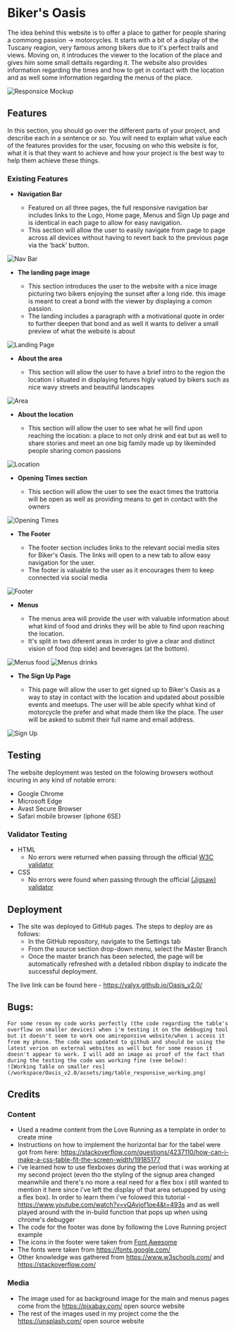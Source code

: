 # Biker's Oasis

The idea behind this website is to offer a place to gather for people sharing a commong passion -> motorcycles. It starts with a bit of a display of the Tuscany reagion, very famous among bikers due to it's perfect trails and views. Moving on, it introduces the viewer to the location of the place and gives him some small dettails regarding it. The website also provides information regarding the times and how to get in contact with the location and as well some information regarding the menus of the place.

![Responsice Mockup](assets/img/mockup.png)

## Features 

In this section, you should go over the different parts of your project, and describe each in a sentence or so. You will need to explain what value each of the features provides for the user, focusing on who this website is for, what it is that they want to achieve and how your project is the best way to help them achieve these things.

### Existing Features

- __Navigation Bar__

  - Featured on all three pages, the full responsive navigation bar includes links to the Logo, Home page, Menus and Sign Up page and is identical in each page to allow for easy navigation.
  - This section will allow the user to easily navigate from page to page across all devices without having to revert back to the previous page via the ‘back’ button. 

![Nav Bar](assets/img/nav_bar.png)

- __The landing page image__

  - This section introduces the user to the website with a nice image picturing two bikers enjoying the sunset after a long ride. this image is meant to creat a bond with the viewer by displaying a comon passion.
  - The landing includes a paragraph with a motivational quote in order to further deepen that bond and as well it wants to deliver a small preview of what the website is about

![Landing Page](assets/img/hero_img_showcase.png)

- __About the area__

  - This section will allow the user to have a brief intro to the region the location i situated in displaying fetures higly valued by bikers such as nice wavy streets and beautiful landscapes

![Area](assets/img/place_showcase.png)

- __About the location__

  - This section will allow the user to see what he will find upon reaching the location:
  a place to not only drink and eat but as well to share stories and meet an one big family made up by likeminded people sharing comon passions

![Location](assets/img/location_showcase.png)

- __Opening Times section__

  - This section will allow the user to see the exact times the trattoria will be open as well as providing means to get in contact with the owners

![Opening Times](assets/img/contacts_showcase.png)

- __The Footer__ 

  - The footer section includes links to the relevant social media sites for Biker's Oasis. The links will open to a new tab to allow easy navigation for the user. 
  - The footer is valuable to the user as it encourages them to keep connected via social media

![Footer](assets/img/footer_showcase.png)

- __Menus__

  - The menus area will provide the user with valuable information about what kind of food and drinks 
    they will be able to find upon reaching the location.
  - It's split in two diferent areas in order to give a clear and distinct vision of food (top side) and beverages (at the bottom). 

![Menus food](assets/img/menu1_showcase.png)
![Menus drinks](assets/img/menu2_showcase.png)

- __The Sign Up Page__

  - This page will allow the user to get signed up to Biker's Oasis as a way to stay in contact with the location and updated about possible events and meetups. The user will be able specify whhat kind of motorcycle the prefer and what made them like the place. The user will be asked to submit their full name and email address. 

![Sign Up](assets/img/signup_showcase.png)


## Testing 

The website deployment was tested on the folowing browsers wothout incuring in any kind of notable errors:
- Google Chrome
- Microsoft Edge
- Avast Secure Browser
- Safari mobile browser (iphone 6SE)

### Validator Testing 

- HTML
  - No errors were returned when passing through the official [W3C validator]()
- CSS
  - No errors were found when passing through the official [(Jigsaw) validator]()
 

## Deployment

- The site was deployed to GitHub pages. The steps to deploy are as follows: 
  - In the GitHub repository, navigate to the Settings tab 
  - From the source section drop-down menu, select the Master Branch
  - Once the master branch has been selected, the page will be automatically refreshed with a detailed ribbon display to indicate the successful deployment. 

The live link can be found here -  https://valyx.github.io/Oasis_v2.0/

## Bugs:
    For some reson my code works perfectly (the code regarding the table's overflow on smaller devices) when i'm testing it on the debbuging tool but it doesn't seem to work one amireponsive website/when i access it from my phone. The code was updated to github and should be using the latest verion on external websites as well but for some reason it doesn't appear to work. I will add an image as proof of the fact that during the testing the code was working fine (see below):
    ![Working Table on smaller res](/workspace/Oasis_v2.0/assets/img/table_responsive_working.png)
## Credits 


### Content 

- Used a readme content from the Love Running as a template in order to create mine
- Instructions on how to implement the horizontal bar for the tabel were got from here: https://stackoverflow.com/questions/4237110/how-can-i-make-a-css-table-fit-the-screen-width/19185177
- i've learned how to use flexboxes during the period that i was working at my second project (even tho the styling of the signup area changed meanwhile and there's no more a real need for a flex box i still wanted to mention it here since i've left the display of that area setupped by using a flex box). In order to learn them i've folowed this tutorial - https://www.youtube.com/watch?v=vQAvjof1oe4&t=493s and as well played around with the in-build function that pops up when using chrome's debugger
- The code for the footer was done by following the Love Running project example
- The icons in the footer were taken from [Font Awesome](https://fontawesome.com/)
- The fonts were taken from https://fonts.google.com/
- Other knowledge was gathered from https://www.w3schools.com/ and https://stackoverflow.com/

### Media

- The image used for as background image for the main and menus pages come from the https://pixabay.com/ open source website
- The rest of the images used in my project come the the https://unsplash.com/ open source website


